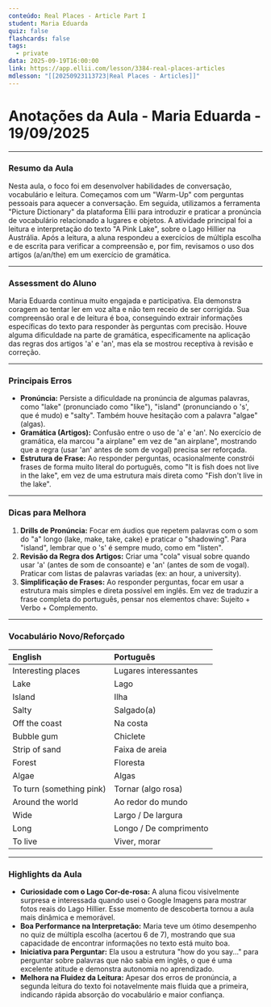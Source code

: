```yaml
---
conteúdo: Real Places - Article Part I
student: Maria Eduarda
quiz: false
flashcards: false
tags:
  - private
data: 2025-09-19T16:00:00
link: https://app.ellii.com/lesson/3384-real-places-articles
mdlesson: "[[20250923113723|Real Places - Articles]]"
---
```

# Anotações da Aula - Maria Eduarda - 19/09/2025

---

### **Resumo da Aula**

Nesta aula, o foco foi em desenvolver habilidades de conversação, vocabulário e leitura. Começamos com um "Warm-Up" com perguntas pessoais para aquecer a conversação. Em seguida, utilizamos a ferramenta "Picture Dictionary" da plataforma Ellii para introduzir e praticar a pronúncia de vocabulário relacionado a lugares e objetos. A atividade principal foi a leitura e interpretação do texto "A Pink Lake", sobre o Lago Hillier na Austrália. Após a leitura, a aluna respondeu a exercícios de múltipla escolha e de escrita para verificar a compreensão e, por fim, revisamos o uso dos artigos (a/an/the) em um exercício de gramática.

---

### **Assessment do Aluno**

Maria Eduarda continua muito engajada e participativa. Ela demonstra coragem ao tentar ler em voz alta e não tem receio de ser corrigida. Sua compreensão oral e de leitura é boa, conseguindo extrair informações específicas do texto para responder às perguntas com precisão. Houve alguma dificuldade na parte de gramática, especificamente na aplicação das regras dos artigos 'a' e 'an', mas ela se mostrou receptiva à revisão e correção.

---

### **Principais Erros**

- **Pronúncia:** Persiste a dificuldade na pronúncia de algumas palavras, como "lake" (pronunciado como "like"), "island" (pronunciando o 's', que é mudo) e "salty". Também houve hesitação com a palavra "algae" (algas).
- **Gramática (Artigos):** Confusão entre o uso de 'a' e 'an'. No exercício de gramática, ela marcou "a airplane" em vez de "an airplane", mostrando que a regra (usar 'an' antes de som de vogal) precisa ser reforçada.
- **Estrutura de Frase:** Ao responder perguntas, ocasionalmente constrói frases de forma muito literal do português, como "It is fish does not live in the lake", em vez de uma estrutura mais direta como "Fish don't live in the lake".

---

### **Dicas para Melhora**

1.  **Drills de Pronúncia:** Focar em áudios que repetem palavras com o som do "a" longo (lake, make, take, cake) e praticar o "shadowing". Para "island", lembrar que o 's' é sempre mudo, como em "listen".
2.  **Revisão da Regra dos Artigos:** Criar uma "cola" visual sobre quando usar 'a' (antes de som de consoante) e 'an' (antes de som de vogal). Praticar com listas de palavras variadas (ex: an hour, a university).
3.  **Simplificação de Frases:** Ao responder perguntas, focar em usar a estrutura mais simples e direta possível em inglês. Em vez de traduzir a frase completa do português, pensar nos elementos chave: Sujeito + Verbo + Complemento.

---

### **Vocabulário Novo/Reforçado**

| English | Português |
| :--- | :--- |
| Interesting places | Lugares interessantes |
| Lake | Lago |
| Island | Ilha |
| Salty | Salgado(a) |
| Off the coast | Na costa |
| Bubble gum | Chiclete |
| Strip of sand | Faixa de areia |
| Forest | Floresta |
| Algae | Algas |
| To turn (something pink) | Tornar (algo rosa) |
| Around the world | Ao redor do mundo |
| Wide | Largo / De largura |
| Long | Longo / De comprimento |
| To live | Viver, morar |

---

### **Highlights da Aula**

* **Curiosidade com o Lago Cor-de-rosa:** A aluna ficou visivelmente surpresa e interessada quando usei o Google Imagens para mostrar fotos reais do Lago Hillier. Esse momento de descoberta tornou a aula mais dinâmica e memorável.
* **Boa Performance na Interpretação:** Maria teve um ótimo desempenho no quiz de múltipla escolha (acertou 6 de 7), mostrando que sua capacidade de encontrar informações no texto está muito boa.
* **Iniciativa para Perguntar:** Ela usou a estrutura "how do you say..." para perguntar sobre palavras que não sabia em inglês, o que é uma excelente atitude e demonstra autonomia no aprendizado.
* **Melhora na Fluidez da Leitura:** Apesar dos erros de pronúncia, a segunda leitura do texto foi notavelmente mais fluida que a primeira, indicando rápida absorção do vocabulário e maior confiança.